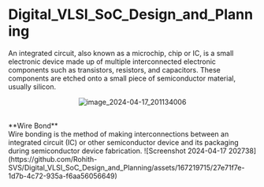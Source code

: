 # Digital_VLSI_SoC_Design_and_Planning
An integrated circuit, also known as a microchip, chip or IC, is a small electronic device made up of multiple interconnected electronic components such as transistors, resistors, and capacitors. These components are etched onto a small piece of semiconductor material, usually silicon.
<br> <p align="center">
  ![image_2024-04-17_201134006](https://github.com/Rohith-SVS/Digital_VLSI_SoC_Design_and_Planning/assets/167219715/d5715b1e-b7e8-4316-8e54-7e260cbd26c8)
</p>
<br> **Wire Bond**
<br>Wire bonding is the method of making interconnections between an integrated circuit (IC) or other semiconductor device and its packaging during semiconductor device fabrication. 
![Screenshot 2024-04-17 202738](https://github.com/Rohith-SVS/Digital_VLSI_SoC_Design_and_Planning/assets/167219715/27e71f7e-1d7b-4c72-935a-f6aa56056649)
